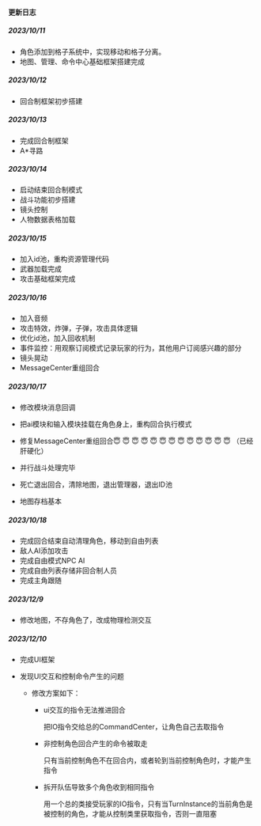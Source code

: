 #### 更新日志

##### 2023/10/11 

- 角色添加到格子系统中，实现移动和格子分离。
- 地图、管理、命令中心基础框架搭建完成

##### 2023/10/12

- 回合制框架初步搭建

##### 2023/10/13

- 完成回合制框架
- A*寻路

##### 2023/10/14

- 启动结束回合制模式
- 战斗功能初步搭建
- 镜头控制
- 人物数据表格加载

##### 2023/10/15

- 加入id池，重构资源管理代码
- 武器加载完成
- 攻击基础框架完成

##### 2023/10/16

- 加入音频
- 攻击特效，炸弹，子弹，攻击具体逻辑
- 优化id池，加入回收机制
- 事件监控：用观察订阅模式记录玩家的行为，其他用户订阅感兴趣的部分
- 镜头晃动
- MessageCenter重组回合

##### 2023/10/17

- 修改模块消息回调

- 把ai模块和输入模块挂载在角色身上，重构回合执行模式
- 修复MessageCenter重组回合😇 😇 😇 😇 😇 😇 😇 😇 😇 😇 😇 😇 😇 （已经肝硬化）
- 并行战斗处理完毕
- 死亡退出回合，清除地图，退出管理器，退出ID池
- 地图存档基本

##### 2023/10/18

- 完成回合结束自动清理角色，移动到自由列表
- 敌人AI添加攻击
- 完成自由模式NPC AI
- 完成自由列表存储非回合制人员
- 完成主角跟随

##### 2023/12/9

- 修改地图，不存角色了，改成物理检测交互

##### 2023/12/10

- 完成UI框架

- 发现UI交互和控制命令产生的问题

  - 修改方案如下：

    - ui交互的指令无法推进回合

      把IO指令交给总的CommandCenter，让角色自己去取指令

    - 非控制角色回合产生的命令被取走

      只有当前控制角色不在回合内，或者轮到当前控制角色时，才能产生指令

    - 拆开队伍导致多个角色收到相同指令

      用一个总的类接受玩家的IO指令，只有当TurnInstance的当前角色是被控制的角色，才能从控制类里获取指令，否则一直阻塞
